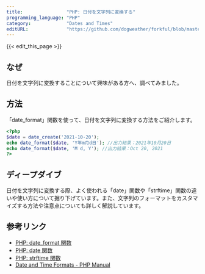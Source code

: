 ```yaml
---
title:                "PHP: 日付を文字列に変換する"
programming_language: "PHP"
category:             "Dates and Times"
editURL:              "https://github.com/dogweather/forkful/blob/master/content/ja/php/converting-a-date-into-a-string.md"
---
```


{{< edit_this_page >}}

## なぜ

日付を文字列に変換することについて興味がある方へ、調べてみました。

## 方法

「date_format」関数を使って、日付を文字列に変換する方法をご紹介します。

```PHP
<?php
$date = date_create('2021-10-20');
echo date_format($date, 'Y年m月d日'); //出力結果：2021年10月20日
echo date_format($date, 'M d, Y'); //出力結果：Oct 20, 2021
?>
```

## ディープダイブ

日付を文字列に変換する際、よく使われる「date」関数や「strftime」関数の違いや使い方について掘り下げています。また、文字列のフォーマットをカスタマイズする方法や注意点についても詳しく解説しています。

## 参考リンク

- [PHP: date_format 関数](https://www.php.net/manual/ja/function.date-format.php)
- [PHP: date 関数](https://www.php.net/manual/ja/function.date.php)
- [PHP: strftime 関数](https://www.php.net/manual/ja/function.strftime.php)
- [Date and Time Formats - PHP Manual](https://www.php.net/manual/en/datetime.format.php)